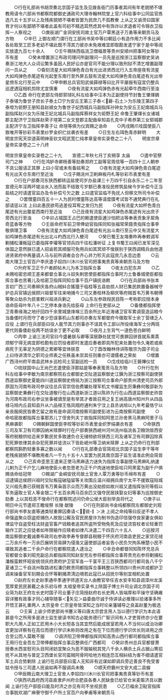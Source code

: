 <!-- { "loadSidebar": true } -->
　　○行在礼部尚书胡濙奏北京国子监生及见拨各衙门历事者其间有年老貌陋不堪教用请令六部尚书都察院都御史通政司大理寺翰林院堂上官六科给事中公同监官拣选凡五十五岁以上及残疾貌陋不堪者皆罢为民庶几不孤教餋  上从之又谕濙曰国家育才何以有鄙陋不堪者此盖有司初不精选耳然虑其中有饰诈以求退者可令锦衣卫指挥一人察视之
　　○庚辰湖广金洞安抚司故土官万户覃黑送子万勇等来朝贡马及方物
　　○辛巳  上御左顺门谓行在工部尚书吴中等曰朝廷小有造作用力不多比闻各处取至工匠多老幼不堪此既不淂其力彼亦未免艰难宜即取勘发遣宁家于是中等阅实放遣九百七十余人
　　○壬午赐陕西临洮卫僧福景等贵州安顺州把事阿女等钞币有差
　　○癸未增置浙江布政司理问所副理问一员先是巡按浙江监察御史吴讷奏浙江地大人众词讼繁多虽因人民好讼亦是官司不能分理以致刑狱不清乞增置副理问一员从之
　　○昏刻流星大如鸡弹色青白有光出进贤西北行入五帝座夜有流星大如鸡弹色赤尾迹有光起奎东南行至外屏五鼓有流星大如鸡弹色青白尾迹有光出帝星傍东北行至云中
　　○甲申敕总兵官阳武侯薛禄等曰比开平屡报有寇宜仍整兵巡逻遇寇相机剪除尤宜慎重
　　○夜有流星大如鸡弹色赤有光起牵牛西南行至浊
　　○乙酉  命行在吏部左侍郎郭琎礼科左给事中汪本为正副使持节封鲁王肇煇嫡子泰堪为鲁世子庶长子泰土□宁为安丘王第三子泰＜礜-石土＞为乐陵王第四子泰墱为钜野王册知县赵禠女为鲁世子妃西城兵马副指挥孙钟女为安丘王妃南城兵马副指挥赵兴女为乐陵王妃北城兵马副指挥蔡祥女为钜野王妃  命鲁王肇煇长女诸城郡主配济宁卫指挥赵荣子瑄第二女文登郡主配曲阜知县孔克中子希恭第三女郓城郡主配济宁左卫指挥李善子让  命瑄等俱为仪宾赐之诰命
　　○丙戌赐爪哇国使臣八致唯开等钞彩币表里纱罗金织纻丝袭衣有差
　　○日生左右珥色青赤鲜明
　　大明宣宗宪天崇道英明神圣钦文昭武宽仁纯孝章皇帝实录卷之二十八
　　明宣宗章皇帝实录卷之二十八终


明宣宗章皇帝实录卷之二十九
　　宣德二年秋七月丁亥朔享  太庙
　　○遣中官祭司门之神
　　○行在鸿胪寺卿杨善等劾奏郑府工副等官周信等一百四十三人朝参不具公服请正其罪  上曰小官或未有备姑宥之
　　○夜有流星大如鸡弹色青白尾迹有光出天仓东南行至近浊
　　○戊子赐洮州卫剌麻板丹札等钞彩币表里有差
　　○行在户部奏河东狭西都转运盐使司岁办盐课三十万四千引自永乐二十二年至宣德元年淫两坏堤淡水入池而盐不结致亏岁额已奏准役民修筑盐候今岁补偿今正当盐结之时请遣官监办及令补偿亏欠之数  上曰遣官监临不免扰人但移文所司令补偿之
　　○罢僧童四百五十一人为民时僧童陈达高等请度牒考试皆不通梵典行在礼部请惩以法  上曰此愚民欲苟逃差役耳宥之发归为民
　　○夜有流星大如杯色青白尾迹有光出鳖星西南行至近浊
　　○己丑夜有流星大如鸡弹色赤尾迹有光出庶子旁西北行至浊
　　○辛卯占城国王占巴的赖遣使臣逋沙怕把淡等奉表贡象牙犀角奇蓝香等方物
　　○壬辰命府军前卫带俸幼官指挥同知张福常荣聂贵指挥佥事李敬俱理卫事
　　○夜有流星大如鸡弹色青白尾迹有光出斗南行至云中又有流星大如鸡弹色赤尾迹有光出北斗杓西北行入梗河
　　○癸巳蜀王友堉奏昨再奉敕调军剿捕松潘叛寇已委指挥李瓘等官领兵四千往松潘听征  上复书蜀王曰闻已发军深见体国之意然朕已遣人招谕若其顺服可免用兵如其冥顽不悛朕别于狭西调精兵由他道进贤弟府中再量调人马与前所调者会合齐心并力殄灭此寇庶几永息边患
　　○云南大理卫土官百户李庆遣子奴四川沐川长官司把事夷贵真等来朝贡马及方物
　　○升府军卫正千户者颜帖木儿为本卫指挥佥事
　　○夜太白犯东井
　　○乙未赐哈密忠顺王差来都督佥事北斗奴失剌思使臣都指挥佥事阿力土鲁番城使臣都指挥佥事也苦著儿及哈密卫指挥同知佥事千百户镇抚诰敕
　　○行在兵部尚书张本言初广西三司奏柳庆各府山贼紏合猺獞于临桂等五县劫掠人财已集民款置备器械守护总兵官镇远侯顾兴祖督军往来哨捕今三司又奏桂林及柳庆等府贼首韦万黄韦朝傅等聚众劫杀为民害敕兴祖进兵剿之
　　○山东左参政叚民目陈一考称职应授本身诰命臣母叶年八十二乞停本身诰先给臣母  上命行在吏部从之
　　○备倭都指挥使卫青奏缘海之地纡回四千余里城堡烽堠三百余所比年近海诸卫官军累调营造运粮今当备倭时月而守了者少恐误事机山东都司亦奏左军都督府今徵取军士余丁营缮乏人应役  上谓行在兵部臣曰役人能节其力则事亦不误其令工部以所役缘海军士分两班更代则备倭赴役两不妨误余丁更不必取
　　○夜月上生背气一道色苍白鲜明
　　○丙申  上谕三法司官曰今盛暑朕与卿等深居静处犹觉可畏罪囚骈首就系熏蒸烦郁宁得无病宜即检勘有应罚役者即时发遣应奏者即具所犯来处置勿令久淹若或疾病死于无辜足为阴德之累卿等宜体朕意
　　○丁酉改翰林侍讲陈敬宗为国子司业  上曰侍讲清华之职司业师表之任秩虽未崇其任则重亦可谓儒者之荣矣
　　○增置广西浔州府平南县武林乡巡检司土官副巡检一员
　　○戊戌给临川王磐熚仪仗
　　○琉球国中山王尚巴志遣使臣浮那姑是等奉表笺贡马及方物
　　○升行在刑科左给事中李敏为南京都察院右佥都御史交阯道监察御史江銕为浙江按察司副使狭西道监察御史夏能四川道监察御史杨铭为浙江按察司佥事命户部贵州清吏司员外郎原固为河南布政司参议往总兵官崇信伯费瓛处理军机文书擢监生厉秉彝何敬邵新为监察御史秉彝行在交阯道敬行在山西道新浙江道以陈祚为行在山西道监察御史祚尝为河南布政司右参议坐事被谪至是有举其才者故召用之复王纳高唐州知州升从四品禄马旭内丘县知县升从六品禄王恪凤翔府通判朱宁汶上县丞讷旭以九年考最恪宁以亲丧服阕民皆奏乞留之故有是命调河南按察司副使彭进为云南按察司副使
　　○命哈密故都指挥佥事那苏儿丁侄舍列夫丁故指挥同知阿思兰孙舍黑马黑麻阿里子马黑麻袭职
　　○赐朝鲜国使臣李皎等钞彩币表里金织罗绢袭衣有差
　　○命狭西三司及军卫有司罪囚纳米赎罪时行在户部奏狭西岷州河州洮州临洮各卫粮饷皆西安等府税粮供给迩来岁歉民贫多致逋负仓无储偫欲将狭西三司及诸军卫有司罪囚除真犯死罪依律其余杂犯死罪并徒流以下皆赴岷州等卫纳米赎罪  上从之仍命行在刑部都察院斟酌轻重多寡之数以闻
　　○行在礼部奏会官简视北京国子监生李干等年老残疾貌陋不堪教用者凡一千九十五十人宜罢为民其南京国子监生请准此例会简皆从之
　　○己亥命歪思王遣来正使马黑麻迭力迷失为指挥佥事副使马黑麻癿纳速儿剌为正千户乞儿麻地使臣火者忽思老为正千户肉迷地使臣哈只阿黑蛮为副千户俱赐诰命给冠带
　　○赐湖广金峒安抚司故土官舍人覃万勇等钞币绵布有差
　　○诏逮镇远侯顾兴祖时交阯叛寇破隘留等关攻围丘温兴祖拥兵南宁太平不援致寇陷城又兴祖先奏已获贼首韦万黄枭首示众而万黄出没劫掠如故兴祖又遣指挥张珩等假以军务逼取士官人等金银二千五百余两马百余匹又强夺民居挟娶女妇等事为巡按御史劾奏  上以其稔恶不悛命行在都察院述问仍命公侯大臣别举良将代之
　　○庚子以明日中元节遣郑王瞻埈祭  长陵  献陵
　　○行在刑部尚书金纯都察院左都御史刘观行部尚书李友直等通类轻重罪囚奏请＜锍-釒＞决  上阅之命纯等曰反逆不孝人命强盗聚众窃盗拒捕伤人故毁公廨及官民房屋诈为制书伪造印信强夺良家妻女俱如律监守自盗受枉法财盗官畜产钱粮者追其所盗所受物免死及应徒流笞杖者论轻重罚输作工匠之应徒者如年限输作应赎者如律凡决遣二千四百六十五人
　　○巡按河南监察御史戴诚奏布政司右参政李寿专督郡县税粮于怀庆府河南县吏民之家贷花绒二万余斤布一万余匹展转贸易肆为侵渔又逼使部运者妄告小民负欠拘系棰楚小民不堪致其逃者二千余户命行在都察院遣人逮治之
　　○辛丑命都督同知陈怀充总兵官都督佥事刘昭充副总兵都指挥同知赵安充左参将都指挥佥事蒋贵充右参将剿捕松潘叛蛮敕怀昭安统领庆府肃府护卫官军各一千富平王三百狭西都司行都司各八千宁夏诸卫二千自洮州取路进松潘仍敕贵同都指挥佥事韩整以所领四川贵州并成都护卫调来操备官军刻期会合怀等剿捕肃清边境若此寇已从招抚尔等别宜相机处置
　　○赵府左长史赵季通卒季通字师道天台人由教官举任吉水安丰知县调漳州龙溪宽厚爱民民甚戴之永乐初与修  太祖皇帝实录书上除国子博士升司业调北京国子司业简为赵王府左长史时国子司业董子庄简授赵府右长史两人皆端厚和平操守坚确雍容详雅有政事才同心辅导随事＜矢见＞益委曲尽诚于侍讲读必推理以验诸事多所开悟王甚礼重两人  太宗皇帝  仁宗皇帝皆深知之当时论亲藩辅导之良盖赵董为极选云
　　○壬寅  上谕少师吏部尚书蹇义等曰唐太宗尝言用人当以德行学识为本此语甚是今之所用多是进士监生彼读书知古必能务德行广智识间有人才吏胥终亦少在要职大凡用人正如工匠用木小大长短各当其宜然后能成居室若用人不当何以成治功卿宜更加详察有在高位而德行学识未称则改用之有在下位而德行学识优长则进用之庶合至公而人莫敢不服
　　○调济阳卫带俸都指挥同知高贵山西行都司都指挥佥事王用行在金吾左卫带俸都指挥佥事吕整俱任广西都司
　○癸卯贵州总兵官都督萧授奏水西宣慰司头目阿闭妨宜聚众为恶不服输税其党八千余人横杀土兵占据山箐招抚不从其地与普定卫西堡长官司蛮贼阿骨阿哈地方相连恐互相紏结为害不细请遣官军土兵合势剿除  上谕行在兵部臣曰蛮人无知非有远谋如即调兵旁近善良不免受害姑令授与三司遣人抚谕如再不服调兵未晚
　　○顺天府霸州文安大成二县蝗
　　○甲辰赐云南大理卫土官舍人李奴四川沐川长官司把事夷贵真等钞币有差
　　○狭西巩昌府西河县直隶庐州府合肥县各奏人民缺食已给官仓米麦赈济具以数闻  上谕行在户部臣曰能及时济之亦见有司不坐视民患
　　○乙巳福余卫鞑官指挥佥事脱欢湖广麻寮守御千户所土官百户向拳甫等来朝贡马
